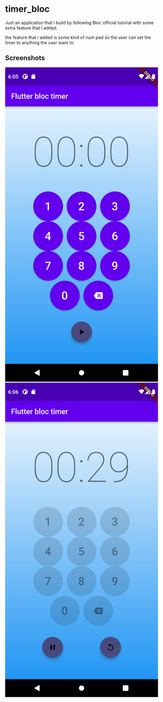 # timer_bloc
Just an application that i build by following Bloc official tutorial with some extra feature that i added.

the feature that i added is some kind of num pad so the user can set the timer to anything the user want to.

## Screenshots
![screnshot](./screenshot/1.png)
![screnshot](./screenshot/2.png)
